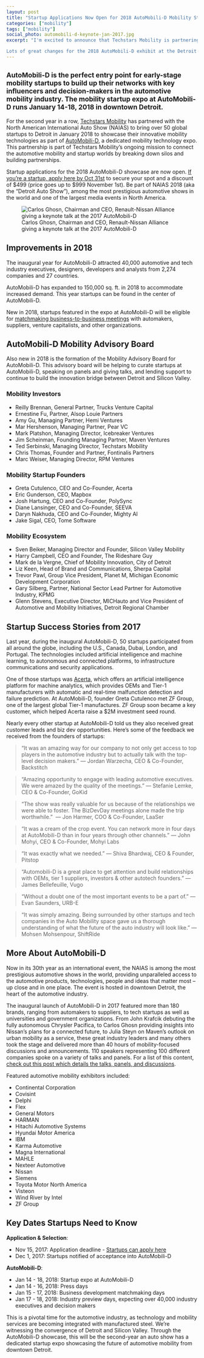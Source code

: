 ```yaml
---
layout: post
title: "Startup Applications Now Open for 2018 AutoMobili-D Mobility Startup Expo in Detroit"
categories: ["mobility"]
tags: ["mobility"]
social_photo: automobili-d-keynote-jan-2017.jpg
excerpt: "I'm excited to announce that Techstars Mobility is partnering for a second-year with the Detroit Auto Show for 2018.

Lots of great changes for the 2018 AutoMobili-D exhibit at the Detroit Auto Show as well. 25% more expo space, a world-class Mobility Advisory Board, and success stories from 2017. Check it out below."
---
```


<h2 class="sub-title"><small>AutoMobili-D is the perfect entry point for early-stage mobility startups to build up their networks with key influencers and decision-makers in the automotive mobility industry. The mobility startup expo at AutoMobili-D runs January 14-18, 2018 in downtown Detroit. </small></h2>

For the second year in a row, [Techstars Mobility](https://tedserbinski.com/mobility/) has partnered with the North American International Auto Show (NAIAS) to bring over 50 global startups to Detroit in January 2018 to showcase their innovative mobility technologies as part of [AutoMobili-D](http://naias.com/automobili-d/), a dedicated mobility technology expo. This partnership is part of Techstars Mobility’s ongoing mission to connect the automotive mobility and startup worlds by breaking down silos and building partnerships.

Startup applications for the 2018 AutoMobili-D showcase are now open. [If you’re a startup, apply here by Oct 31st](https://docs.google.com/forms/d/e/1FAIpQLSeHwEZ9QxM3OnMcMUxx_G5terWjVLvatbBI6qBzkv63JupPiw/viewform) to secure your spot and a discount of $499 (price goes up to $999 November 1st). Be part of NAIAS 2018 (aka the “Detroit Auto Show”), among the most prestigious automotive shows in the world and one of the largest media events in North America.

<figure class="wide">
  <img src="{% asset automobili-d-keynote-jan-2017.jpg @path %}" alt="Carlos Ghosn, Chairman and CEO, Renault-Nissan Alliance giving a keynote talk at the 2017 AutoMobili-D">
  <figcaption>
    Carlos Ghosn, Chairman and CEO, Renault-Nissan Alliance giving a keynote talk at the 2017 AutoMobili-D
  </figcaption>
</figure>

## Improvements in 2018
The inaugural year for AutoMobili-D attracted 40,000 automotive and tech industry executives, designers, developers and analysts from 2,274 companies and 27 countries.

AutoMobili-D has expanded to 150,000 sq. ft. in 2018 to accommodate increased demand. This year startups can be found in the center of AutoMobili-D.

New in 2018, startups featured in the expo at AutoMobili-D will be eligible for [matchmaking business-to-business meetings](http://naias.com/press/news/state-michigan-launches-platform-connect-global-automotive-mobility-audiences-participating-2018-naias/) with automakers, suppliers, venture capitalists, and other organizations.


## AutoMobili-D Mobility Advisory Board
Also new in 2018 is the formation of the Mobility Advisory Board for AutoMobili-D. This advisory board will be helping to curate startups at AutoMobili-D, speaking on panels and giving talks, and lending support to continue to build the innovation bridge between Detroit and Silicon Valley.

### Mobility Investors
- Reilly Brennan, General Partner, Trucks Venture Capital
- Ernestine Fu, Partner, Alsop Louie Partners
- Amy Gu, Managing Partner, Hemi Ventures
- Mar Hershenson, Managing Partner, Pear VC
- Mark Platshon, Managing Director, Icebreaker Ventures
- Jim Scheinman, Founding Managing Partner, Maven Ventures
- Ted Serbinski, Managing Director, Techstars Mobility
- Chris Thomas, Founder and Partner, Fontinalis Partners
- Marc Weiser, Managing Director, RPM Ventures

### Mobility Startup Founders
- Greta Cutulenco, CEO and Co-Founder, Acerta
- Eric Gunderson, CEO, Mapbox
- Josh Hartung, CEO and Co-Founder, PolySync
- Diane Lansinger, CEO and Co-Founder, SEEVA
- Daryn Nakhuda, CEO and Co-Founder, Mighty AI
- Jake Sigal, CEO, Tome Software

### Mobility Ecosystem
- Sven Beiker, Managing Director and Founder, Silicon Valley Mobility
- Harry Campbell, CEO and Founder, The Rideshare Guy
- Mark de la Vergne, Chief of Mobility Innovation, City of Detroit
- Liz Keen, Head of Brand and Communications, Sherpa Capital
- Trevor Pawl, Group Vice President, Planet M, Michigan Economic Development Corporation
- Gary Silberg, Partner, National Sector Lead Partner for Automotive Industry, KPMG
- Glenn Stevens, Executive Director, MICHauto and Vice President of Automotive and Mobility Initiatives, Detroit Regional Chamber


## Startup Success Stories from 2017
Last year, during the inaugural AutoMobili-D, 50 startups participated from all around the globe, including the U.S., Canada, Dubai, London, and Portugal. The technologies included artificial intelligence and machine learning, to autonomous and connected platforms, to infrastructure communications and security applications.

One of those startups was [Acerta](http://acerta.ca/), which offers an artificial intelligence platform for machine analytics, which provides OEMs and Tier-1 manufacturers with automatic and real-time malfunction detection and failure prediction. At AutoMobili-D, founder Greta Cutulenco met ZF Group, one of the largest global Tier-1 manufactures. ZF Group soon became a key customer, which helped Acerta raise a $2M investment seed round.

Nearly every other startup at AutoMobili-D told us they also received great customer leads and biz dev opportunities. Here’s some of the feedback we received from the founders of startups:

> “It was an amazing way for our company to not only get access to top players in the automotive industry but to actually talk with the top-level decision makers.” — Jordan Warzecha, CEO & Co-Founder, Backstitch

> “Amazing opportunity to engage with leading automotive executives. We were amazed by the quality of the meetings.” — Stefanie Lemke, CEO & Co-Founder, GoKid

> “The show was really valuable for us because of the relationships we were able to foster. The BizDevDay meetings alone made the trip worthwhile.”  — Jon Harmer, COO & Co-Founder, LaaSer

> “It was a cream of the crop event. You can network more in four days at AutoMobili-D than in four years through other channels.” — John Mohyi, CEO & Co-Founder, Mohyi Labs

> “It was exactly what we needed.” — Shiva Bhardwaj, CEO & Founder, Pitstop

> “Automobili-D is a great place to get attention and build relationships with OEMs, tier 1 suppliers, investors & other autotech founders.” — James Bellefeuille, Vugo

> “Without a doubt one of the most important events to be a part of.” — Evan Saunders, URB-E

> “It was simply amazing. Being surrounded by other startups and tech companies in the Auto Mobility space gave us a thorough understanding of what the future of the auto industry will look like.” — Mohsen Mohsenpour, ShiftRide

## More About AutoMobili-D
Now in its 30th year as an international event, the NAIAS is among the most prestigious automotive shows in the world, providing unparalleled access to the automotive products, technologies, people and ideas that matter most – up close and in one place. The event is hosted in downtown Detroit, the heart of the automotive industry.

The inaugural launch of AutoMobili-D in 2017 featured more than 180 brands, ranging from automakers to suppliers, to tech startups as well as universities and government organizations. From John Krafcik debuting the fully autonomous Chrysler Pacifica, to Carlos Ghosn providing insights into Nissan’s plans for a connected future, to Julia Steyn on Maven’s outlook on urban mobility as a service, these great industry leaders and many others took the stage and delivered more than 40 hours of mobility-focused discussions and announcements. 110 speakers representing 100 different companies spoke on a variety of talks and panels. For a list of this content, [check out this post which details the talks, panels, and discussions](http://naias.com/press/news/automobili-d-schedule-announced-part-preview-week-2017-north-american-international-auto-show/).

Featured automotive mobility exhibitors included:
- Continental Corporation
- Covisint
- Delphi
- Flex
- General Motors
- HARMAN
- Hitachi Automotive Systems
- Hyundai Motor America
- IBM
- Karma Automotive
- Magna International
- MAHLE
- Nexteer Automotive
- Nissan
- Siemens
- Toyota Motor North America
- Visteon
- Wind River by Intel
- ZF Group

## Key Dates Startups Need to Know

**Application & Selection**:

- Nov 15, 2017: Application deadline - [Startups can apply here](https://docs.google.com/forms/d/e/1FAIpQLSeHwEZ9QxM3OnMcMUxx_G5terWjVLvatbBI6qBzkv63JupPiw/viewform)
- Dec 1, 2017: Startups notified of acceptance into AutoMobili-D

**AutoMobili-D**:

- Jan 14 - 18, 2018: Startup expo at AutoMobili-D
- Jan 14 - 16, 2018: Press days
- Jan 15 - 17, 2018: Business development matchmaking days
- Jan 17 - 18, 2018: Industry preview days, expecting over 40,000 industry executives and decision makers


This is a pivotal time for the automotive industry, as technology and mobility services are becoming integrated with manufactured steel. We’re witnessing the convergence of Detroit and Silicon Valley. Through the AutoMobili-D showcase, this will be the second-year an auto show has a dedicated startup expo showcasing the future of automotive mobility from downtown Detroit.
